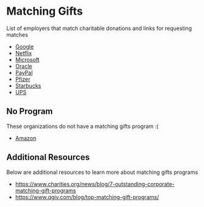 # Matching Gifts
List of employers that match charitable donations and links for requesting matches

* [Google](https://google.benevity.org/user/login)
* [Netflix](https://netflixemployeegiving.benevity.org/user/login)
* [Microsoft](https://microsoft.benevity.org/user/login)
* [Oracle](https://oracle.benevity.org/user/login)
* [PayPal](https://paypal.benevity.org/user/login)
* [Pfizer](https://pfizer.benevity.org/user/login)
* [Starbucks](https://starbucks.benevity.org/user/login)
* [UPS](https://ups.benevity.org/user/login)

## No Program
These organizations do not have a matching gifts program :(
* [Amazon](https://doublethedonation.com/matching-gifts/amazon)

## Additional Resources
Below are additional resources to learn more about matching gifts programs
* https://www.charities.org/news/blog/7-outstanding-corporate-matching-gift-programs
* https://www.qgiv.com/blog/top-matching-gift-programs/
